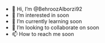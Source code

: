 - 👋 Hi, I’m @BehroozAlborzi92
- 👀 I’m interested in soon
- 🌱 I’m currently learning soon
- 💞️ I’m looking to collaborate on soon
- 📫 How to reach me soon

<!---
BehroozAlborzi92/BehroozAlborzi92 is a ✨ special ✨ repository because its `README.md` (this file) appears on your GitHub profile.
You can click the Preview link to take a look at your changes.
--->
